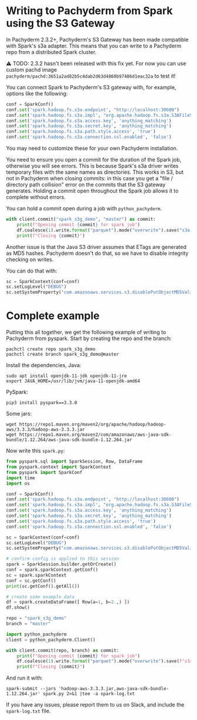 # Writing to Pachyderm from Spark using the S3 Gateway

In Pachyderm 2.3.2+, Pachyderm's S3 Gateway has been made compatible with Spark's s3a adapter.
This means that you can write to a Pachyderm repo from a distributed Spark cluster.

⚠️ TODO: 2.3.2 hasn't been released with this fix yet. For now you can use custom pachd image `pachyderm/pachd:3651a2ad82b5c4dab2d63d4860b97486d1eac32a` to test it!

You can connect Spark to Pachyderm's S3 gateway with, for example, options like the following:

```python
conf = SparkConf()
conf.set('spark.hadoop.fs.s3a.endpoint', "http://localhost:30600")
conf.set('spark.hadoop.fs.s3a.impl', "org.apache.hadoop.fs.s3a.S3AFileSystem")
conf.set('spark.hadoop.fs.s3a.access.key', 'anything_matching')
conf.set('spark.hadoop.fs.s3a.secret.key', 'anything_matching')
conf.set('spark.hadoop.fs.s3a.path.style.access', 'true')
conf.set('spark.hadoop.fs.s3a.connection.ssl.enabled', 'false')
```

You may need to customize these for your own Pachyderm installation.

You need to ensure you open a commit for the duration of the Spark job, otherwise you will see errors.
This is because Spark's s3a driver writes temporary files with the same names as directories. This works in S3, but not in Pachyderm when closing commits: in this case you get a "file / directory path collision" error on the commits that the S3 gateway generates. Holding a commit open throughout the Spark job allows it to complete without errors.

You can hold a commit open during a job with `python_pachyderm`.

```python
with client.commit("spark_s3g_demo", "master") as commit:
    print(f"Opening commit {commit} for spark job")
    df.coalesce(1).write.format("parquet").mode("overwrite").save("s3a://master.spark_s3g_demo/example")
    print(f"Closing {commit}")
```

Another issue is that the Java S3 driver assumes that ETags are generated as MD5 hashes. Pachyderm doesn't do that, so we have to disable integrity checking on writes.

You can do that with:
```python
sc = SparkContext(conf=conf)
sc.setLogLevel("DEBUG")
sc.setSystemProperty("com.amazonaws.services.s3.disablePutObjectMD5Validation", "true")
```

# Complete example

Putting this all together, we get the following example of writing to Pachyderm from pyspark.
Start by creating the repo and the branch:
```
pachctl create repo spark_s3g_demo
pachctl create branch spark_s3g_demo@master
```

Install the dependencies, Java:
```
sudo apt install openjdk-11-jdk openjdk-11-jre
export JAVA_HOME=/usr/lib/jvm/java-11-openjdk-amd64
```
PySpark:
```
pip3 install pyspark==3.3.0
```
Some jars:
```
wget https://repo1.maven.org/maven2/org/apache/hadoop/hadoop-aws/3.3.3/hadoop-aws-3.3.3.jar
wget https://repo1.maven.org/maven2/com/amazonaws/aws-java-sdk-bundle/1.12.264/aws-java-sdk-bundle-1.12.264.jar
```

Now write this `spark.py`:

```python
from pyspark.sql import SparkSession, Row, DataFrame
from pyspark.context import SparkContext
from pyspark import SparkConf
import time
import os

conf = SparkConf()
conf.set('spark.hadoop.fs.s3a.endpoint', "http://localhost:30600")
conf.set('spark.hadoop.fs.s3a.impl', "org.apache.hadoop.fs.s3a.S3AFileSystem")
conf.set('spark.hadoop.fs.s3a.access.key', 'anything_matching')
conf.set('spark.hadoop.fs.s3a.secret.key', 'anything_matching')
conf.set('spark.hadoop.fs.s3a.path.style.access', 'true')
conf.set('spark.hadoop.fs.s3a.connection.ssl.enabled', 'false')

sc = SparkContext(conf=conf)
sc.setLogLevel("DEBUG")
sc.setSystemProperty("com.amazonaws.services.s3.disablePutObjectMD5Validation", "true")

# confirm config is applied to this session
spark = SparkSession.builder.getOrCreate()
conf = spark.sparkContext.getConf()
sc = spark.sparkContext
conf = sc.getConf()
print(sc.getConf().getAll())

# create some example data
df = spark.createDataFrame([ Row(a=1, b=2.,) ])
df.show()

repo = "spark_s3g_demo"
branch = "master"

import python_pachyderm
client = python_pachyderm.Client()

with client.commit(repo, branch) as commit:
    print(f"Opening commit {commit} for spark job")
    df.coalesce(1).write.format("parquet").mode("overwrite").save(f"s3a://{branch}.{repo}/example_data")
    print(f"Closing {commit}")
```

And run it with:
```
spark-submit --jars 'hadoop-aws-3.3.3.jar,aws-java-sdk-bundle-1.12.264.jar' spark.py 2>&1 |tee -a spark-log.txt
```

If you have any issues, please report them to us on Slack, and include the `spark-log.txt` file.